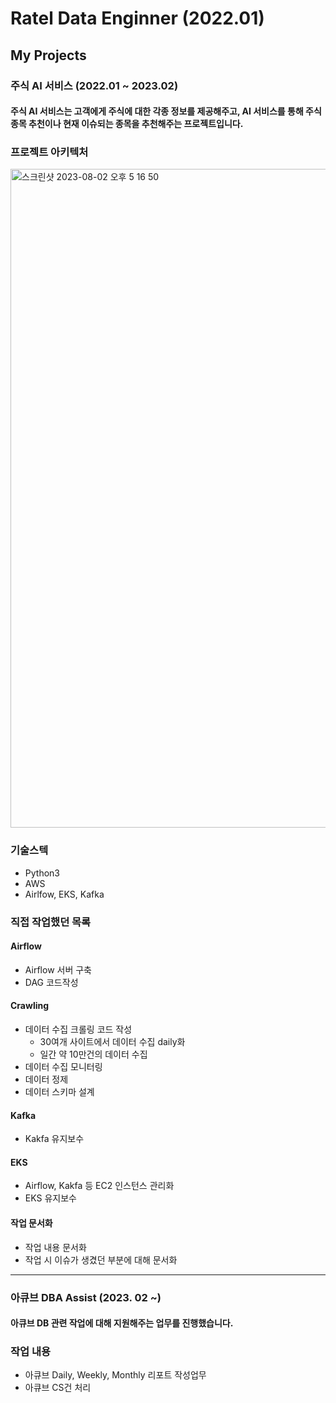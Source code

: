 # Ratel Data Enginner (2022.01)

## My Projects

### 주식 AI 서비스 (2022.01 ~ 2023.02)



#### 주식 AI 서비스는 고객에게 주식에 대한 각종 정보를 제공해주고, AI 서비스를 통해 주식 종목 추천이나 현재 이슈되는 종목을 추천해주는 프로젝트입니다.


### 프로젝트 아키텍처

<img width="1054" alt="스크린샷 2023-08-02 오후 5 16 50" src="https://github.com/includesorrow/rt/assets/35910177/4db36877-45db-4ff2-91da-e2e82dfdb0bb">

### 기술스텍
- Python3
- AWS
- Airlfow, EKS, Kafka



### 직접 작업했던 목록

#### Airflow
- Airflow 서버 구축
- DAG 코드작성

#### Crawling
- 데이터 수집 크롤링 코드 작성
   - 30여개 사이트에서 데이터 수집 daily화
   - 일간 약 10만건의 데이터 수집
- 데이터 수집 모니터링
- 데이터 정제
- 데이터 스키마 설계

#### Kafka
- Kakfa 유지보수

#### EKS
- Airflow, Kakfa 등 EC2 인스턴스 관리화
- EKS 유지보수

#### 작업 문서화
- 작업 내용 문서화
- 작업 시 이슈가 생겼던 부분에 대해 문서화

---


### 아큐브 DBA Assist (2023. 02 ~)

#### 아큐브 DB 관련 작업에 대해 지원해주는 업무를 진행했습니다.

### 작업 내용
- 아큐브 Daily, Weekly, Monthly 리포트 작성업무
- 아큐브 CS건 처리
